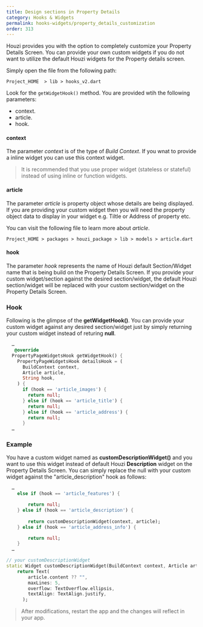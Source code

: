 ```yaml
---
title: Design sections in Property Details
category: Hooks & Widgets
permalink: hooks-widgets/property_details_customization
order: 313
---
```


Houzi provides you with the option to completely customize your Property Details Screen. You can provide your own custom widgets if you do not want to utilize the default Houzi widgets for the Property details screen. 
 
 Simply open the file from the following path:

`Project_HOME  > lib > hooks_v2.dart`

Look for the `getWidgetHook()` method. You are provided wtih the following parameters: 

- context.
- article.
- hook.

#### context 

The parameter *context* is of the type of *Build Context*. If you wnat to provide a inline widget you can use this context widget.

> It is recommended that you use proper widget (stateless or stateful) instead of using inline or function widgets.

#### article

The parameter *article* is property object whose details are being displayed. If you are providing your custom widget then you will need the property object data to display in your widget e.g. Tiltle or Address of property etc. 

You can visit the following file to learn more about *article*.

`Project_HOME > packages > houzi_package > lib > models > article.dart`

#### hook

The parameter *hook* represents the name of Houzi default Section/Widget name  that is being build on the Property Details Screen. If you provide your custom widget/section against the desired section/widget, the default Houzi section/widget will be replaced with your custom section/widget on the Property Details Screen.

### Hook

Following is the glimpse of the **getWidgetHook()**. You can provide your custom widget against any desired section/widget just by simply returning your custom widget instead of returing **null**.

```dart
  …
   @override
  PropertyPageWidgetsHook getWidgetHook() {
    PropertyPageWidgetsHook detailsHook = (
      BuildContext context,
      Article article,
      String hook,
    ) {
      if (hook == 'article_images') {
        return null;
      } else if (hook == 'article_title') {
        return null;
      } else if (hook == 'article_address') {
        return null;
      } 
  …
```

### Example

You have a custom widget named as **customDescriptionWidget()** and you want to use this widget instead of default Houzi **Description** widget on the Property Details Screen. You can simply replace the null with your custom widget against the "article_description" hook as follows:

```dart
  …
    else if (hook == 'article_features') {

        return null;
    } else if (hook == 'article_description') {
      
        return customDescriptionWidget(context, article);
    } else if (hook == 'article_address_info') {

        return null;
    }
  …

// your customDescriptionWidget 
static Widget customDescriptionWidget(BuildContext context, Article article) {
    return Text(
        article.content ?? "",
        maxLines: 5,
        overflow: TextOverflow.ellipsis,
        textAlign: TextAlign.justify,
      );
```

> After modifications, restart the app and the changes will reflect in your app.
